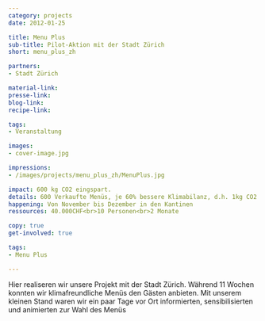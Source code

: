 ```yaml
---
category: projects
date: 2012-01-25

title: Menu Plus
sub-title: Pilot-Aktion mit der Stadt Zürich
short: menu_plus_zh

partners:
- Stadt Zürich

material-link:
presse-link:
blog-link:
recipe-link:

tags:
- Veranstaltung

images:
- cover-image.jpg

impressions:
- /images/projects/menu_plus_zh/MenuPlus.jpg

impact: 600 kg CO2 eingspart.
details: 600 Verkaufte Menüs, je 60% bessere Klimabilanz, d.h. 1kg CO2 pro Menü eingepart.
happening: Von November bis Dezember in den Kantinen
ressources: 40.000CHF<br>10 Personen<br>2 Monate

copy: true
get-involved: true

tags:
- Menu Plus

---
```


Hier realiseren wir unsere Projekt mit der Stadt Zürich. Während 11 Wochen konnten wir klimafreundliche Menüs den Gästen anbieten. Mit unserem kleinen Stand waren wir ein paar Tage vor Ort informierten, sensibilisierten und animierten zur Wahl des Menüs